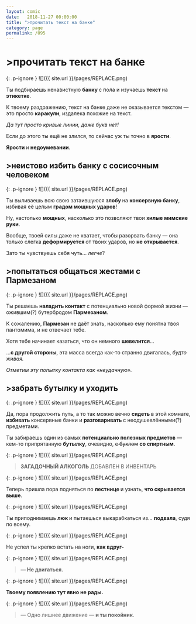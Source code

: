 ```yaml
---
layout: comic
date:   2018-11-27 00:00:00 
title: ">прочитать текст на банке"
category: page
permalink: /095
---
```

# >прочитать текст на банке

{: .p-ignore }
![]({{ site.url }}/pages/REPLACE.png)

Ты подбираешь ненавистную <strong>банку </strong>с пола и изучаешь <strong>текст </strong>на <strong>этикетке</strong>.

К твоему раздражению, текст на банке даже не оказывается текстом — это просто <strong>каракули</strong>, издалека похожие на текст. 

<em>Да тут просто кривые линии, даже букв нет!</em>

Если до этого ты ещё не злился, то сейчас уж ты точно в <strong>ярости</strong>. 

<strong>Ярости </strong>и <strong>недоумевании</strong>.

## >неистово избить банку с сосисочным человеком

{: .p-ignore }
![]({{ site.url }}/pages/REPLACE.png)

Ты выливаешь всю свою затаившуюся <strong>злобу </strong>на <strong>консервную банку</strong>, избивая её целым <strong>градом мощных ударов</strong>!

Ну, настолько <strong>мощных</strong>, насколько это позволяют твои <strong>хилые мимские руки</strong>.

Вообще, твоей силы даже не хватает, чтобы разорвать банку — она только слегка <strong>деформируется </strong>от твоих ударов, но <strong>не открывается</strong>.

Зато ты чувствуешь себя чуть… <em>легче</em>?

## >попытаться общаться жестами с Пармезаном

{: .p-ignore }
![]({{ site.url }}/pages/REPLACE.png)

Ты решаешь <strong>наладить контакт</strong> с потенциально новой формой жизни — ожившим(?) бутербродом <strong>Пармезаном</strong>.

К сожалению, <strong>Пармезан </strong>не даёт знать, насколько ему понятна твоя пантомима, и не отвечает тебе.

Хотя тебе начинает казаться, что он немного <strong>шевелится</strong>…

…<strong>с другой стороны</strong>, эта масса всегда как-то странно двигалась, <em>будто живая.</em>

<em>Отметим эту попытку контакта как «неудачную».</em>

## >забрать бутылку и уходить

{: .p-ignore }
![]({{ site.url }}/pages/REPLACE.png)

Да, пора продолжить путь, а то так можно вечно <strong>сидеть </strong>в этой комнате, <strong>избивать </strong>консервные банки и <strong>разговаривать </strong>с неодушевлёнными(?) предметами.

Ты забираешь один из самых <strong>потенциально полезных предметов</strong> — кем-то припрятанную <strong>бутылку</strong>, очевидно, <strike>с бухлом</strike> <strong>со спиртным</strong>.

{: .p-ignore }
![]({{ site.url }}/pages/REPLACE.png)

<blockquote><strong>ЗАГАДОЧНЫЙ АЛКОГОЛЬ</strong> ДОБАВЛЕН В ИНВЕНТАРЬ</blockquote>

{: .p-ignore }
![]({{ site.url }}/pages/REPLACE.png)

Теперь пришла пора подняться по <strong>лестнице </strong>и узнать, <strong>что скрывается выше</strong>.

{: .p-ignore }
![]({{ site.url }}/pages/REPLACE.png)

Ты приподнимаешь <strong>люк </strong>и пытаешься выкарабкаться из… <strong>подвала</strong>, судя по всему.

{: .p-ignore }
![]({{ site.url }}/pages/REPLACE.png)

Не успел ты крепко встать на ноги, <strong>как вдруг-</strong>

{: .p-ignore }
![]({{ site.url }}/pages/REPLACE.png)

<blockquote><strong>— Не двигаться.</strong></blockquote>

{: .p-ignore }
![]({{ site.url }}/pages/REPLACE.png)

<strong>Твоему появлению тут явно не рады.</strong>

{: .p-ignore }
![]({{ site.url }}/pages/REPLACE.png)

<blockquote>— Одно лишнее движение — <strong>и ты покойник</strong>.</blockquote>
